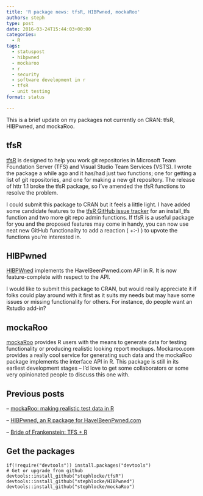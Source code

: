 ```yaml
---
title: 'R package news: tfsR, HIBPwned, mockaRoo'
authors: steph
type: post
date: 2016-03-24T15:44:03+00:00
categories:
  - R
tags:
  - statuspost
  - hibpwned
  - mockaroo
  - r
  - security
  - software development in r
  - tfsR
  - unit testing
format: status

---
```

This is a brief update on my packages not currently on CRAN: tfsR, HIBPwned, and mockaRoo.

## tfsR

[tfsR][1] is designed to help you work git repositories in Microsoft Team Foundation Server (TFS) and Visual Studio Team Services (VSTS). I wrote the package a while ago and it has/had just two functions; one for getting a list of git repositories, and one for making a new git repository. The release of httr 1.1 broke the tfsR package, so I&#8217;ve amended the tfsR functions to resolve the problem.

I could submit this package to CRAN but it feels a little light. I have added some candidate features to the [tfsR GitHub issue tracker][2] for an install_tfs function and two more git repo admin functions. If tfsR is a useful package for you and the proposed features may come in handy, you can now use neat new GitHub functionality to add a reaction ( +:-) ) to upvote the functions you&#8217;re interested in.

## HIBPwned

[HIBPWned][3] implements the HaveIBeenPwned.com API in R. It is now feature-complete with respect to the API.

I would like to submit this package to CRAN, but would really appreciate it if folks could play around with it first as it suits my needs but may have some issues or missing functionality for others. For instance, do people want an Rstudio add-in?

## mockaRoo

[mockaRoo][4] provides R users with the means to generate data for testing functionality or producing realistic looking report mockups. Mockaroo.com provides a really cool service for generating such data and the mockaRoo package implements the interface API in R. This package is still in its earliest development stages &#8211; I&#8217;d love to get some collaborators or some very opinionated people to discuss this one with.

## Previous posts

&#8211;&nbsp;[mockaRoo: making realistic test data in R][5]
   
&#8211;&nbsp;[HIBPwned, an R package for HaveIBeenPwned.com][6]
   
&#8211; [Bride of Frankenstein: TFS + R][7]

## Get the packages

<pre><code class="r">if(!require("devtools")) install.packages("devtools")
# Get or upgrade from github
devtools::install_github("stephlocke/tfsR")
devtools::install_github("stephlocke/HIBPwned")
devtools::install_github("stephlocke/mockaRoo")
</code></pre>

 [1]: https://github.com/stephlocke/tfsR
 [2]: https://github.com/stephlocke/tfsR/issues
 [3]: https://github.com/stephlocke/HIBPwned
 [4]: https://github.com/stephlocke/mockaRoo
 [5]: https://itsalocke.com/mockaroo-making-realistic-test-data-in-r/
 [6]: https://itsalocke.com/r-package-haveibeenpwned-com/
 [7]: https://itsalocke.com/bride-of-frankenstein-tfs-r/